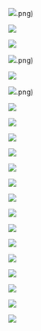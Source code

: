 ![](assets/20240913_184914_1_1_way_switch_controlling_2_lights__loop_in).png)

![](assets/20240913_184914_2_2_way_switch_circuit_controlling_a_3_plate__loop_in,_light_circuit.png)

![](assets/20240913_184914_3_one_way__loop_in,_3_plate_light_circuit.png)

![](assets/20240913_184914_4_2_x_1_way_switches_controlling_2_lights__loop_in,_loop_out_3_plate).png)

![](assets/20240913_184914_5_one_way_light_circuit_incorporating_a_junction_box.png)

![](assets/20240913_184914_6_intermediate_switch_controlling_1_light__loop_in,_loop_out,_3_plate).png)

![](assets/20240913_184914_7_two_way_light_circuit_incorporating_a_junction_box.png)

![](assets/20240913_184914_8_intermediate_switched_light_circuit_incorporating_a_junction_box.png)

![](assets/20240913_184914_9_switch_fed__one_way.png)

![](assets/20240913_184914_10_switch_fed__intermediate_light_circuit_wired_in_t-e_and_3_core-e_cable.png)

![](assets/20240913_184914_11_switch_fed__1_way_light_circuit_wired_in_t-e_cable.png)

![](assets/20240913_184914_12_switch_fed__2_way_light_circuit_wired_in_t-e_and_3_core-e_cable.png)

![](assets/20240913_184914_13_switch_fed__two_way.png)

![](assets/20240913_184914_14_switch_fed__intermediate.png)

![](assets/20240913_184914_15_radial_a3_circuit_wired_with_2.5mm_twin-e_cable_or_1.png)

![](assets/20240913_184914_16_radial_a2_circuit_wired_with_4.00mm_twin-e_cable_or_2.png)

![](assets/20240913_184914_17_a1_ring_circuit.png)

![](assets/20240913_184914_18_ring_circuit_with_un-fused_spur.png)

![](assets/20240913_184914_19_ring_circuit_with_fused_spurs.png)

![](assets/20240913_184914_20_smoke_detectors_wired_from_a_dedicated_6_amp_mcb.png)

![](assets/20240913_184914_21_smoke_detectors_wired_from_a_regularly_used_light_circuit.png)
